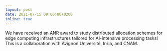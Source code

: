 ```yaml
---
layout: post
date: 2021-07-15 09:00:00+0200
inline: true
---
```


 We have received an ANR award to study distributed allocation schemes for edge computing infrastructures tailored for AI-intensive processing tasks! This is a collaboration with Avignon Université, Inria, and CNAM.